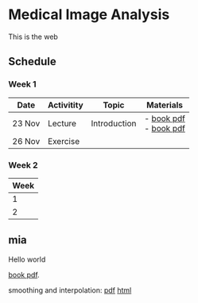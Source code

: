 # Medical Image Analysis

This is the web

## Schedule
### Week 1
|  Date | Activitity | Topic | Materials |
| --- | --- | --- | --- |
| 23 Nov | Lecture  | Introduction | - [book pdf](./book/mia.pdf) <br/> - [book pdf](./book/mia.pdf) |
| 26 Nov | Exercise |              | |

### Week 2

| Week |
| --- |
| 1 | 
| 2 |

## mia

Hello world

[book pdf](./book/mia.pdf).

smoothing and interpolation: [pdf](./lecture_slides/smoothing_and_interpolation/smoothing_and_interpolation.pdf) [html](./lecture_slides/smoothing_and_interpolation/html/index.html)
